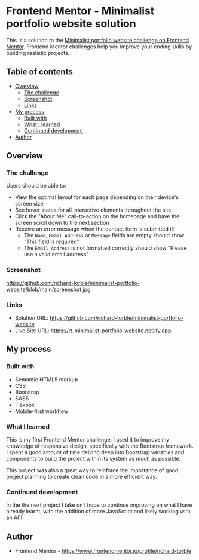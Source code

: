 # Frontend Mentor - Minimalist portfolio website solution

This is a solution to the [Minimalist portfolio website challenge on Frontend Mentor](https://www.frontendmentor.io/challenges/minimalist-portfolio-website-LMy-ZRyiE). Frontend Mentor challenges help you improve your coding skills by building realistic projects.

## Table of contents

- [Overview](#overview)
  - [The challenge](#the-challenge)
  - [Screenshot](#screenshot)
  - [Links](#links)
- [My process](#my-process)
  - [Built with](#built-with)
  - [What I learned](#what-i-learned)
  - [Continued development](#continued-development)
- [Author](#author)

## Overview

### The challenge

Users should be able to:

- View the optimal layout for each page depending on their device's screen size
- See hover states for all interactive elements throughout the site
- Click the "About Me" call-to-action on the homepage and have the screen scroll down to the next section
- Receive an error message when the contact form is submitted if:
  - The `Name`, `Email Address` or `Message` fields are empty should show "This field is required"
  - The `Email Address` is not formatted correctly should show "Please use a valid email address"

### Screenshot

https://github.com/richard-torble/minimalist-portfolio-website/blob/main/screenshot.jpg

### Links

- Solution URL: https://github.com/richard-torble/minimalist-portfolio-website
- Live Site URL: https://rt-minimalist-portfolio-website.netlify.app

## My process

### Built with

- Semantic HTML5 markup
- CSS
- Bootstrap
- SASS
- Flexbox
- Mobile-first workflow

### What I learned

This is my first Frontend Mentor challenge. I used it to improve my knowledge of responsive design, specifically with the Bootstrap framework. I spent a good amount of time delving deep into Bootstrap variables and components to build the project within its system as much as possible.

This project was also a great way to reinforce the importance of good project planning to create clean code in a more efficient way.

### Continued development

In the the next project I take on I hope to continue improving on what I have already learnt, with the addition of more JavaScript and likely working with an API.

## Author

- Frontend Mentor - https://www.frontendmentor.io/profile/richard-torble
